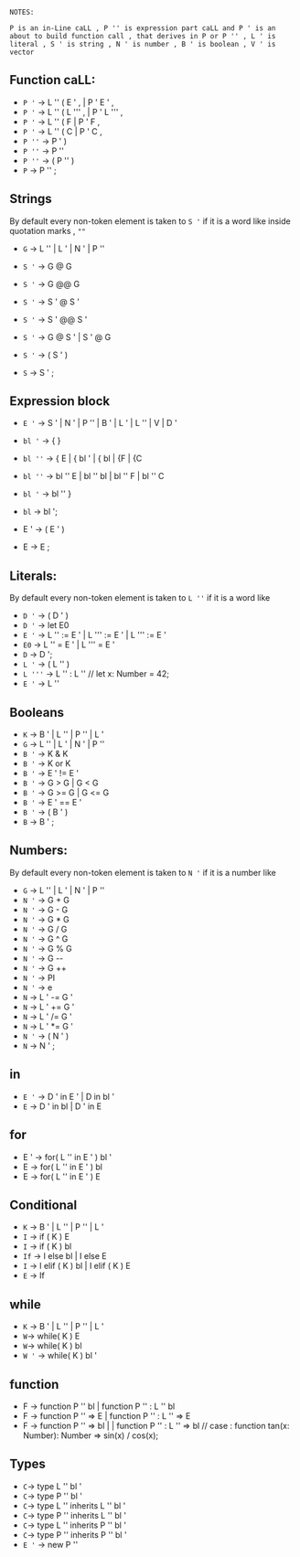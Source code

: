 
`NOTES:`

    P is an in-Line caLL , P '' is expression part caLL and P ' is an about to build function call , that derives in P or P '' , L ' is literal , S ' is string , N ' is number , B ' is boolean , V ' is vector


## Function caLL:
 
* `P '` -> L '' ( E ' , $|$ P ' E ' ,
* `P '` -> L '' ( L ''' , $|$ P ' L ''' ,
* `P '` -> L '' ( F  $|$ P ' F ,
* `P '` -> L '' ( C  $|$ P ' C  ,
* `P ''` -> P ' )
* `P ''` -> P '' 
* `P ''` -> ( P '' )
* `P` -> P '' ;

## Strings

By default every non-token element is taken to `S '` if it is a word like inside quotation marks , `""`

* `G` -> L '' $|$ L ' $|$ N ' $|$ P ''

* `S '` -> G @ G 
* `S '` -> G @@ G 
* `S '` -> S ' @ S '
* `S '` -> S ' @@ S ' 
* `S '` -> G @ S ' $|$ S ' @ G
* `S '` -> ( S ' )
* `S` -> S ' ;

## Expression block

* `E '` -> S ' $|$ N ' $|$ P '' $|$ B ' $|$ L ' $|$ L '' $|$ V $|$ D '
  
* `bl '` -> { }
  
* `bl ''` -> { E $|$ { bl ' $|$ { bl $|$ {F $|$ {C 
  
* `bl ''` -> bl '' E $|$ bl '' bl $|$ bl '' F $|$ bl '' C  
  
* `bl '` -> bl '' }

* `bl` -> bl ';

* E ' -> ( E ' )
  
* E  -> E ;

## Literals:

By default every non-token element is taken to `L ''` if it is a word like

* `D '` -> ( D ' )
* `D '` -> let E0
* `E '` -> L '' := E ' $|$ L ''' := E ' $|$ L ''' := E '
* `E0` -> L '' = E ' $|$ L ''' = E '
* `D` -> D '; 
* `L '` -> ( L '' ) 
* `L '''` -> L '' : L '' // let x: Number = 42;
* `E '` -> L ''

## Booleans

* `K` -> B ' $|$ L '' $|$ P '' $|$ L '
* `G` -> L '' $|$ L ' $|$ N ' $|$ P ''
* `B '` -> K & K
* `B '` -> K or K
* `B '` -> E ' != E ' 
* `B '` ->  G > G $|$ G < G
* `B '` ->  G >= G $|$ G <= G
*  `B '` -> E ' == E ' 
* `B '` -> ( B ' )
* `B` -> B ' ; 

## Numbers:

By default every non-token element is taken to `N '` if it is a number like

* `G` -> L '' $|$ L ' $|$ N ' $|$ P ''
* `N '` -> G + G
* `N '` -> G - G
* `N '` -> G * G
* `N '` -> G / G
* `N '` -> G ^ G
* `N '` -> G % G
* `N '` -> G --
* `N '` -> G ++
* `N '` -> PI
* `N '` -> e 
* `N` -> L ' -= G '
* `N` -> L ' += G '
* `N` -> L ' /= G '
* `N` -> L ' *= G '
* `N '` -> ( N ' )
* `N` -> N ' ; 
   
## in

* `E '` -> D ' in E ' $|$ D in bl ' 
* `E` -> D ' in bl $|$ D ' in E

## for

* E ' -> for( L '' in E ' ) bl '
* E -> for( L '' in E ' ) bl
* E -> for( L '' in E ' ) E

##  Conditional

* `K` -> B ' $|$ L '' $|$ P '' $|$ L '
* `I` -> if ( K ) E
* `I` -> if ( K ) bl
* `If` -> I else bl $|$ I else E
* `I` -> I elif ( K ) bl $|$ I  elif ( K ) E
* `E` -> If

## while

* `K` -> B ' $|$ L '' $|$ P '' $|$ L '
* `W`-> while( K ) E
* `W`-> while( K ) bl
* `W '` -> while( K ) bl '

## function

* F -> function P '' bl $|$ function P '' : L '' bl
* F -> function P '' => E $|$ function P '' : L '' => E
* F -> function P '' => bl $|$ $|$ function P '' : L '' => bl // case : function tan(x: Number): Number => sin(x) / cos(x);
  
## Types

* `C`-> type L '' bl '
* `C`-> type P '' bl ' 
* `C`-> type L '' inherits L '' bl '
* `C`-> type P '' inherits L '' bl '
* `C`-> type L '' inherits P '' bl '
* `C`-> type P '' inherits P '' bl '
* `E '` -> new P ''



